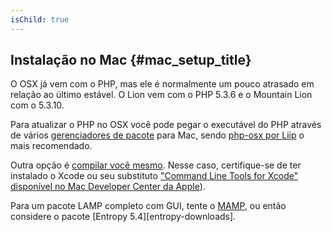```yaml
---
isChild: true
---
```


## Instalação no Mac {#mac_setup_title}

O OSX já vem com o PHP, mas ele é normalmente um pouco atrasado em relação ao último estável. O Lion vem com o
PHP 5.3.6 e o Mountain Lion com o 5.3.10.

Para atualizar o PHP no OSX você pode pegar o executável do PHP através de vários
[gerenciadores de pacote][mac-package-managers] para Mac, sendo [php-osx por Liip][php-osx-downloads] o mais
recomendado.

Outra opção é [compilar você mesmo][mac-compile]. Nesse caso, certifique-se de ter instalado o Xcode ou seu substituto
["Command Line Tools for Xcode" disponível no Mac Developer Center da Apple][apple-developer]).

Para um pacote LAMP completo com GUI, tente o [MAMP][mamp-downloads], ou então considere o pacote
[Entropy 5.4][entropy-downloads].

[mac-package-managers]: http://www.php.net/manual/en/install.macosx.packages.php
[mac-compile]: http://www.php.net/manual/en/install.macosx.compile.php
[xcode-gcc-substitution]: https://github.com/kennethreitz/osx-gcc-installer
[apple-developer]: https://developer.apple.com/downloads
[mamp-downloads]: http://www.mamp.info/en/downloads/index.html
[php-osx-downloads]: http://php-osx.liip.ch/
